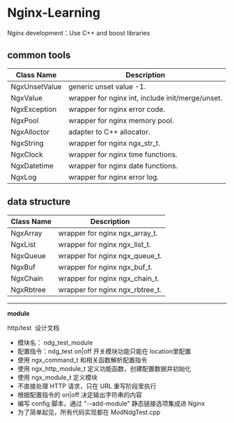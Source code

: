 # Nginx-Learning  
Nginx development：Use C++ and boost libraries  

common tools
------
Class Name      | Description
----------------|------------------------
NgxUnsetValue   | generic unset value -1.
NgxValue        | wrapper for nginx int, include init/merge/unset.
NgxException    | wrapper for nginx error code.
NgxPool         | wrapper for nginx memory pool.
NgxAlloctor     | adapter to C++ allocator.
NgxString       | wrapper for nginx ngx_str_t.
NgxClock        | wrapper for nginx time functions.
NgxDatetime     | wrapper for nginx date functions.
NgxLog          | wrapper for nginx error log.
  
  
data structure
------

Class Name      | Description
----------------|------------------------
NgxArray        | wrapper for nginx ngx_array_t.
NgxList         | wrapper for nginx ngx_list_t.
NgxQueue        | wrapper for nginx ngx_queue_t.
NgxBuf          | wrapper for nginx ngx_buf_t.
NgxChain        | wrapper for nginx ngx_chain_t.
NgxRbtree       | wrapper for nginx ngx_rbtree_t.

-----------  
  
**module**    
  
http/test  设计文档
    
- 模块名：	ndg_test_module
- 配置指令：ndg_test on|off		开关模块功能只能在 location里配置
- 使用 ngx_command_t 和相关函数解析配置指令
- 使用 ngx_http_module_t 定义功能函数，创建配置数据并初始化
- 使用 ngx_module_t 定义模块
- 不直接处理 HTTP 请求，只在 URL 重写阶段里执行
- 根据配置指令的 on|off 决定输出字符串的内容
- 编写 config 脚本，通过 "--add-module" 静态链接选项集成进 Nginx
- 为了简单起见，所有代码实现都在 ModNdgTest.cpp 
